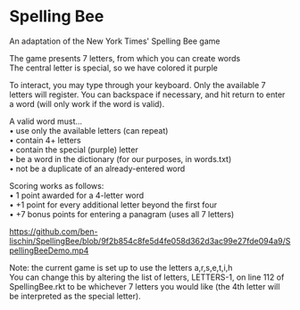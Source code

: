 # Spelling Bee
An adaptation of the New York Times' Spelling Bee game


The game presents 7 letters, from which you can create words\
The central letter is special, so we have colored it purple

To interact, you may type through your keyboard. Only the available 7 letters will register. You can backspace if necessary, and hit return to enter a word (will only work if the word is valid).

A valid word must...\
• use only the available letters (can repeat)\
• contain 4+ letters\
• contain the special (purple) letter\
• be a word in the dictionary (for our purposes, in words.txt)\
• not be a duplicate of an already-entered word

Scoring works as follows:\
• 1 point awarded for a 4-letter word\
• +1 point for every additional letter beyond the first four\
• +7 bonus points for entering a panagram (uses all 7 letters)



https://github.com/ben-lischin/SpellingBee/blob/9f2b854c8fe5d4fe058d362d3ac99e27fde094a9/SpellingBeeDemo.mp4



Note: the current game is set up to use the letters a,r,s,e,t,i,h\
You can change this by altering the list of letters, LETTERS-1, on line 112 of SpellingBee.rkt to be whichever 7 letters you would like (the 4th letter will be interpreted as the special letter).
